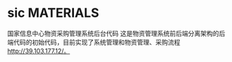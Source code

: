 # sic MATERIALS
国家信息中心物资采购管理系统后台代码
这是物资管理系统前后端分离架构的后端代码的初始代码，目前实现了系统管理和物资管理、采购流程 http://39.103.177.12/。
